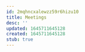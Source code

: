 ```yaml
---
id: 2mqhncxalewzz59r6hizu10
title: Meetings
desc: ''
updated: 1645711645128
created: 1645711645128
stub: true
---
```


